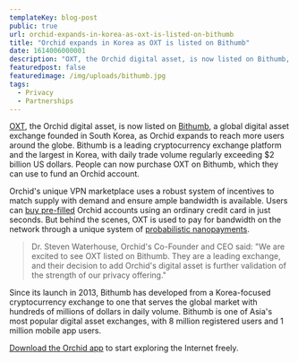 ```yaml
---
templateKey: blog-post
public: true
url: orchid-expands-in-korea-as-oxt-is-listed-on-bithumb
title: "Orchid expands in Korea as OXT is listed on Bithumb"
date: 1614006000001
description: "OXT, the Orchid digital asset, is now listed on Bithumb, a global digital asset exchange founded in South Korea, as Orchid expands to reach more users around the globe."
featuredpost: false
featuredimage: /img/uploads/bithumb.jpg
tags:
  - Privacy
  - Partnerships
---
```

[OXT](https://www.orchid.com/oxt), the Orchid digital asset, is now listed on [Bithumb](https://en.bithumb.com/), a global digital asset exchange founded in South Korea, as Orchid expands to reach more users around the globe. Bithumb is a leading cryptocurrency exchange platform and the largest in Korea, with daily trade volume regularly exceeding $2 billion US dollars. People can now purchase OXT on Bithumb, which they can use to fund an Orchid account.

Orchid's unique VPN marketplace uses a robust system of incentives to match supply with demand and ensure ample bandwidth is available. Users can [buy pre-filled](/why-orchids-in-app-purchases-are-a-game-changer-for-dapp-usage/) Orchid accounts using an ordinary credit card in just seconds. But behind the scenes, OXT is used to pay for bandwidth on the network through a unique system of [probabilistic nanopayments](https://www.orchid.com/how-it-works).

> Dr. Steven Waterhouse, Orchid's Co-Founder and CEO said: "We are excited to see OXT listed on Bithumb. They are a leading exchange, and their decision to add Orchid's digital asset is further validation of the strength of our privacy offering."

Since its launch in 2013, Bithumb has developed from a Korea-focused cryptocurrency exchange to one that serves the global market with hundreds of millions of dollars in daily volume. Bithumb is one of Asia's most popular digital asset exchanges, with 8 million registered users and 1 million mobile app users.

[Download the Orchid app](https://www.orchid.com/download) to start exploring the Internet freely.